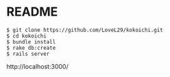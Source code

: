 # README

```
$ git clone https://github.com/LoveL29/kokoichi.git
$ cd kokoichi
$ bundle install
$ rake db:create
$ rails server
```

http://localhost:3000/
